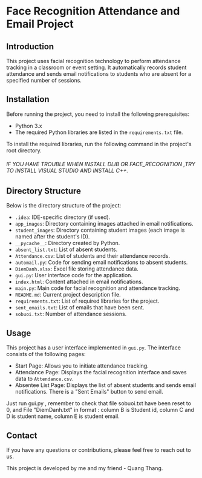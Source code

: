 # Face Recognition Attendance and Email Project

## Introduction
This project uses facial recognition technology to perform attendance tracking in a classroom or event setting. It automatically records student attendance and sends email notifications to students who are absent for a specified number of sessions.

## Installation
Before running the project, you need to install the following prerequisites:

- Python 3.x
- The required Python libraries are listed in the `requirements.txt` file.

To install the required libraries, run the following command in the project's root directory. 

###### IF YOU HAVE TROUBLE WHEN INSTALL DLIB OR FACE_RECOGNITION ,TRY TO INSTALL VISUAL STUDIO AND INSTALL C++. #####


## Directory Structure
Below is the directory structure of the project:

- `.idea`: IDE-specific directory (if used).
- `app_images`: Directory containing images attached in email notifications.
- `student_images`: Directory containing student images (each image is named after the student's ID).
- `__pycache__`: Directory created by Python.
- `absent_list.txt`: List of absent students.
- `Attendance.csv`: List of students and their attendance records.
- `automail.py`: Code for sending email notifications to absent students.
- `DiemDanh.xlsx`: Excel file storing attendance data.
- `gui.py`: User interface code for the application.
- `index.html`: Content attached in email notifications.
- `main.py`: Main code for facial recognition and attendance tracking.
- `README.md`: Current project description file.
- `requirements.txt`: List of required libraries for the project.
- `sent_emails.txt`: List of emails that have been sent.
- `sobuoi.txt`: Number of attendance sessions.

## Usage
This project has a user interface implemented in `gui.py`. The interface consists of the following pages:
- Start Page: Allows you to initiate attendance tracking.
- Attendance Page: Displays the facial recognition interface and saves data to `Attendance.csv`.
- Absentee List Page: Displays the list of absent students and sends email notifications. There is a "Sent Emails" button to send email.

Just run gui.py , remember to check that file sobuoi.txt have been reset to 0, and File "DiemDanh.txt" in format : column B is Student id, column C and D is student name, column E is student email.
## Contact
If you have any questions or contributions, please feel free to reach out to us.

This project is developed by me and my friend - Quang Thang.
